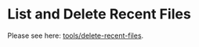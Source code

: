 # List and Delete Recent Files

Please see here: [tools/delete-recent-files](https://github.com/kaka-lin/tools/tree/master/delete-recent-files).
